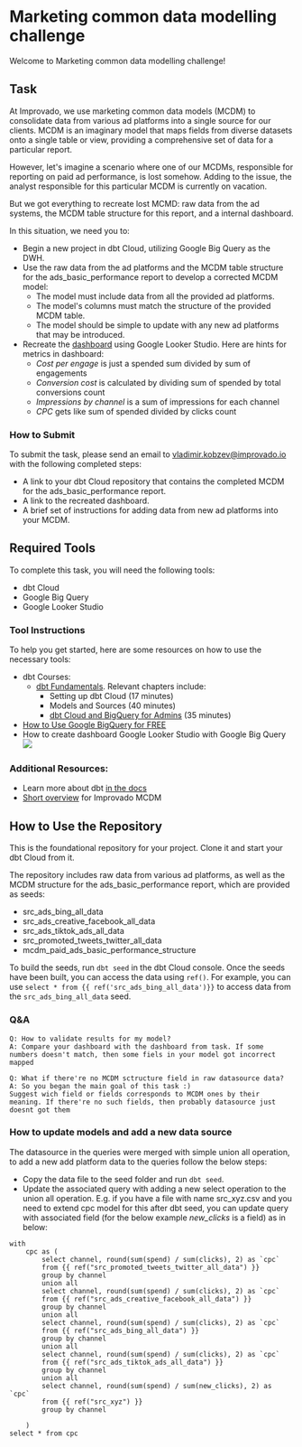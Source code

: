 # Marketing common data modelling challenge
Welcome to Marketing common data modelling challenge!

## Task
At Improvado, we use marketing common data models (MCDM) to consolidate data from various ad platforms into a single source for our clients. MCDM is an imaginary model that maps fields from diverse datasets onto a single table or view, providing a comprehensive set of data for a particular report.

However, let's imagine a scenario where one of our MCDMs, responsible for reporting on paid ad performance, is lost somehow. Adding to the issue, the analyst responsible for this particular MCDM is currently on vacation. 

But we got everything to recreate lost MCMD: raw data from the ad systems, the MCDM table structure for this report, and a internal dashboard.

In this situation, we need you to:
- Begin a new project in dbt Cloud, utilizing Google Big Query as the DWH.
- Use the raw data from the ad platforms and the MCDM table structure for the ads_basic_performance report to develop a corrected MCDM model:
	- The model must include data from all the provided ad platforms.
	- The model's columns must match the structure of the provided MCDM table.
	- The model should be simple to update with any new ad platforms that may be introduced.
- Recreate the [dashboard](https://lookerstudio.google.com/reporting/fa668749-b82f-41a8-a12e-f7d9c0733b57/page/tEnnC) using Google Looker Studio. Here are hints for metrics in dashboard:
	- *Cost per engage* is just a spended sum divided by sum of engagements
	- *Conversion cost* is calculated by dividing sum of spended by total conversions count
	- *Impressions by channel* is a sum of impressions for each channel
	- *CPC* gets like sum of spended divided by clicks count

### How to Submit
To submit the task, please send an email to [vladimir.kobzev@improvado.io](mailto:vladimir.kobzev@improvado.io) with the following completed steps:
-   A link to your dbt Cloud repository that contains the completed MCDM for the ads_basic_performance report.
-   A link to the recreated dashboard.
-   A brief set of instructions for adding data from new ad platforms into your MCDM.

## Required Tools
To complete this task, you will need the following tools:
-   dbt Cloud
-   Google Big Query
-   Google Looker Studio

### Tool Instructions
To help you get started, here are some resources on how to use the necessary tools:
-   dbt Courses:
    -   [dbt Fundamentals](https://courses.getdbt.com/courses/fundamentals). Relevant chapters include:
        -   Setting up dbt Cloud (17 minutes)
        -   Models and Sources (40 minutes)
        -   [dbt Cloud and BigQuery for Admins](https://courses.getdbt.com/courses/dbt-cloud-and-bigquery-for-admins) (35 minutes)
-   [How to Use Google BigQuery for FREE](https://levelup.gitconnected.com/how-to-use-google-bigquery-for-free-9c2a65e3a78c#)
- How to create dashboard Google Looker Studio with Google Big Query
		![](https://github.com/technomonah/dbt_mcdm_challenge/blob/main/how_to_export_gbq_to_looker.gif)


### Additional Resources:
- Learn more about dbt [in the docs](https://docs.getdbt.com/docs/introduction)
- [Short overview](https://improvado.io/products/mcdm) for Improvado MCDM

## How to Use the Repository
This is the foundational repository for your project. Clone it and start your dbt Cloud from it.

The repository includes raw data from various ad platforms, as well as the MCDM structure for the ads_basic_performance report, which are provided as seeds:

-   src_ads_bing_all_data
-   src_ads_creative_facebook_all_data
-   src_ads_tiktok_ads_all_data
-   src_promoted_tweets_twitter_all_data
-   mcdm_paid_ads_basic_performance_structure

To build the seeds, run `dbt seed` in the dbt Cloud console. Once the seeds have been built, you can access the data using `ref()`. For example, you can use `select * from {{ ref('src_ads_bing_all_data')}}` to access data from the `src_ads_bing_all_data` seed.

### Q&A
	Q: How to validate results for my model? 
	A: Compare your dashboard with the dashboard from task. If some numbers doesn't match, then some fiels in your model got incorrect mapped  

	Q: What if there're no MCDM sctructure field in raw datasource data?
	A: So you began the main goal of this task :)
	Suggest wich field or fields corresponds to MCDM ones by their meaning. If there're no such fields, then probably datasource just doesnt got them

### How to update models and add a new data source

The datasource in the queries were merged with simple union all operation, to add a new  add platform data to the queries follow the below steps:
* Copy the data file to the seed folder and run `dbt seed`.
* Update the associated query with adding a new select operation to the union all operation. E.g. if you have a file with name src_xyz.csv and you need to extend cpc model for this after dbt seed, you can update query with associated field (for the below example *new_clicks* is a field) as in below:
```
with
    cpc as (
        select channel, round(sum(spend) / sum(clicks), 2) as `cpc`
        from {{ ref("src_promoted_tweets_twitter_all_data") }}
        group by channel
        union all
        select channel, round(sum(spend) / sum(clicks), 2) as `cpc`
        from {{ ref("src_ads_creative_facebook_all_data") }}
        group by channel
        union all
        select channel, round(sum(spend) / sum(clicks), 2) as `cpc`
        from {{ ref("src_ads_bing_all_data") }}
        group by channel
        union all
        select channel, round(sum(spend) / sum(clicks), 2) as `cpc`
        from {{ ref("src_ads_tiktok_ads_all_data") }}
        group by channel
        union all
        select channel, round(sum(spend) / sum(new_clicks), 2) as `cpc`
        from {{ ref("src_xyz") }}
        group by channel

    )
select * from cpc

```